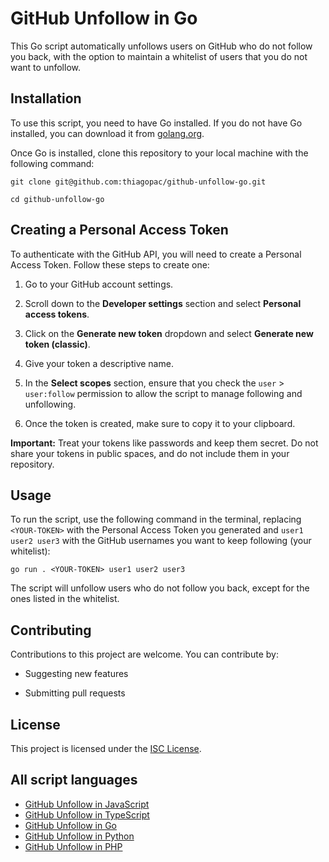 # GitHub Unfollow in Go

This Go script automatically unfollows users on GitHub who do not follow you back, with the option to maintain a whitelist of users that you do not want to unfollow.

## Installation

To use this script, you need to have Go installed. If you do not have Go installed, you can download it from [golang.org](https://golang.org/dl/).

Once Go is installed, clone this repository to your local machine with the following command:

    git clone git@github.com:thiagopac/github-unfollow-go.git

    cd github-unfollow-go

## Creating a Personal Access Token

To authenticate with the GitHub API, you will need to create a Personal Access Token. Follow these steps to create one:

1. Go to your GitHub account settings.

2. Scroll down to the **Developer settings** section and select **Personal access tokens**.

3. Click on the **Generate new token** dropdown and select **Generate new token (classic)**.

4. Give your token a descriptive name.

5. In the **Select scopes** section, ensure that you check the `user` > `user:follow` permission to allow the script to manage following and unfollowing.

6. Once the token is created, make sure to copy it to your clipboard.

**Important:** Treat your tokens like passwords and keep them secret. Do not share your tokens in public spaces, and do not include them in your repository.

## Usage

To run the script, use the following command in the terminal, replacing `<YOUR-TOKEN>` with the Personal Access Token you generated and `user1 user2 user3` with the GitHub usernames you want to keep following (your whitelist):

    go run . <YOUR-TOKEN> user1 user2 user3

The script will unfollow users who do not follow you back, except for the ones listed in the whitelist.

## Contributing

Contributions to this project are welcome. You can contribute by:

- Suggesting new features

- Submitting pull requests

## License

This project is licensed under the [ISC License](LICENSE.md).

## All script languages

- [GitHub Unfollow in JavaScript](https://github.com/thiagopac/github-unfollow)
- [GitHub Unfollow in TypeScript](https://github.com/thiagopac/github-unfollow-ts)
- [GitHub Unfollow in Go](https://github.com/thiagopac/github-unfollow-go)
- [GitHub Unfollow in Python](https://github.com/thiagopac/github-unfollow-py)
- [GitHub Unfollow in PHP](https://github.com/thiagopac/github-unfollow-php)
